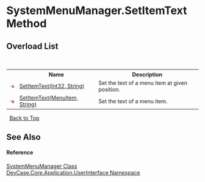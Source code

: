 # SystemMenuManager.SetItemText Method 
 


## Overload List
&nbsp;<table><tr><th></th><th>Name</th><th>Description</th></tr><tr><td>![Public method](media/pubmethod.gif "Public method")</td><td><a href="M_DevCase_Core_Application_UserInterface_SystemMenuManager_SetItemText_1">SetItemText(Int32, String)</a></td><td>
Set the text of a menu item at given position.</td></tr><tr><td>![Public method](media/pubmethod.gif "Public method")</td><td><a href="M_DevCase_Core_Application_UserInterface_SystemMenuManager_SetItemText">SetItemText(MenuItem, String)</a></td><td>
Set the text of a menu item.</td></tr></table>&nbsp;
<a href="#systemmenumanager.setitemtext-method">Back to Top</a>

## See Also


#### Reference
<a href="T_DevCase_Core_Application_UserInterface_SystemMenuManager">SystemMenuManager Class</a><br /><a href="N_DevCase_Core_Application_UserInterface">DevCase.Core.Application.UserInterface Namespace</a><br />